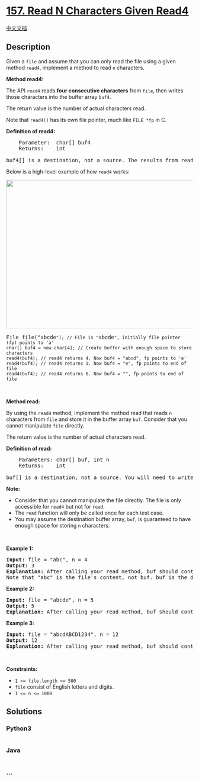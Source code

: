 # [157. Read N Characters Given Read4](https://leetcode.com/problems/read-n-characters-given-read4)

[中文文档](/solution/0100-0199/0157.Read%20N%20Characters%20Given%20Read4/README.md)

## Description

<p>Given a <code>file</code> and assume that you can only read the file using a given method <code>read4</code>, implement a method to read <code>n</code> characters.</p>

<p><strong>Method read4: </strong></p>

<p>The API <code>read4</code> reads <strong>four consecutive characters</strong> from <code>file</code>, then writes those characters into the buffer array <code>buf4</code>.</p>

<p>The return value is the number of actual characters read.</p>

<p>Note that <code>read4()</code> has its own file pointer, much like <code>FILE *fp</code> in C.</p>

<p><strong>Definition of read4:</strong></p>

<pre>
    Parameter:  char[] buf4
    Returns:    int

buf4[] is a destination, not a source. The results from read4 will be copied to buf4[].
</pre>

<p>Below is a high-level example of how <code>read4</code> works:</p>
<img alt="" src="https://cdn.jsdelivr.net/gh/doocs/leetcode@main/solution/0100-0199/0157.Read%20N%20Characters%20Given%20Read4/images/157_example.png" style="width: 600px; height: 403px;" />
<pre>
File file(&quot;abcde<code>&quot;); // File is &quot;</code>abcde<code>&quot;, initially file pointer (fp) points to &#39;a&#39;
char[] buf4 = new char[4]; // Create buffer with enough space to store characters
read4(buf4); // read4 returns 4. Now buf4 = &quot;abcd&quot;, fp points to &#39;e&#39;
read4(buf4); // read4 returns 1. Now buf4 = &quot;e&quot;, fp points to end of file
read4(buf4); // read4 returns 0. Now buf4 = &quot;&quot;, fp points to end of file</code>
</pre>

<p>&nbsp;</p>

<p><strong>Method read:</strong></p>

<p>By using the <code>read4</code> method, implement the method read that reads <code>n</code> characters from <code>file</code> and store it in the buffer array <code>buf</code>. Consider that you cannot manipulate <code>file</code> directly.</p>

<p>The return value is the number of actual characters read.</p>

<p><strong>Definition of read: </strong></p>

<pre>
    Parameters:	char[] buf, int n
    Returns:	int

buf[] is a destination, not a source. You will need to write the results to buf[].
</pre>

<p><strong>Note:</strong></p>

<ul>
	<li>Consider that you cannot manipulate the file directly. The file is only accessible for <code>read4</code> but not for <code>read</code>.</li>
	<li>The <code>read</code> function will only be called once for each test case.</li>
	<li>You may assume the destination buffer array, <code>buf</code>, is guaranteed to have enough space for storing <code>n</code> characters.</li>
</ul>

<p>&nbsp;</p>
<p><strong>Example 1:</strong></p>

<pre>
<strong>Input:</strong> file = &quot;abc&quot;, n = 4
<strong>Output:</strong> 3
<strong>Explanation:</strong> After calling your read method, buf should contain &quot;abc&quot;. We read a total of 3 characters from the file, so return 3.
Note that &quot;abc&quot; is the file&#39;s content, not buf. buf is the destination buffer that you will have to write the results to.
</pre>

<p><strong>Example 2:</strong></p>

<pre>
<strong>Input:</strong> file = &quot;abcde&quot;, n = 5
<strong>Output:</strong> 5
<strong>Explanation:</strong> After calling your read method, buf should contain &quot;abcde&quot;. We read a total of 5 characters from the file, so return 5.
</pre>

<p><strong>Example 3:</strong></p>

<pre>
<strong>Input:</strong> file = &quot;abcdABCD1234&quot;, n = 12
<strong>Output:</strong> 12
<strong>Explanation:</strong> After calling your read method, buf should contain &quot;abcdABCD1234&quot;. We read a total of 12 characters from the file, so return 12.
</pre>

<p>&nbsp;</p>
<p><strong>Constraints:</strong></p>

<ul>
	<li><code>1 &lt;= file.length &lt;= 500</code></li>
	<li><code>file</code> consist of English letters and digits.</li>
	<li><code>1 &lt;= n &lt;= 1000</code></li>
</ul>

## Solutions

<!-- tabs:start -->

### **Python3**

```python

```

### **Java**

```java

```

### **...**

```

```

<!-- tabs:end -->
